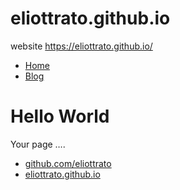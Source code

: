 # eliottrato.github.io
website https://eliottrato.github.io/

<!DOCTYPE html>
<html>
<head>
<title>Web Programming</title>
</head>
<body>
<nav>
 <ul>
   <li><a href="/">Home</a></li>
   <li><a href="/blog">Blog</a></li>
   
 </ul>
</nav>
<div class="container">
 <div class="blurb">
 <h1>Hello World</h1>
 <p>Your page ….</p>
<footer>
 <ul>
 <li><a href="https://github.com/eliottrato">github.com/eliottrato</a></li>
 <li><a href="https://eliottrato.github.io"> eliottrato.github.io </a></li>
</ul>
</footer>
</body>
</html>

